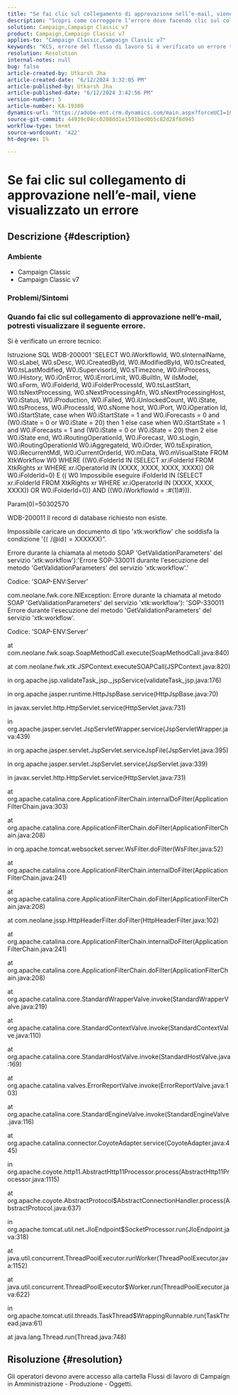 ```yaml
---
title: "Se fai clic sul collegamento di approvazione nell’e-mail, viene visualizzato un errore"
description: "Scopri come correggere l’errore dove facendo clic sul collegamento di approvazione nell’e-mail viene visualizzato un errore in Adobe Campaign Classic."
solution: Campaign,Campaign Classic v7
product: Campaign,Campaign Classic v7
applies-to: "Campaign Classic,Campaign Classic v7"
keywords: "KCS, errore del flusso di lavoro Si è verificato un errore tecnico"
resolution: Resolution
internal-notes: null
bug: false
article-created-by: Utkarsh Jha
article-created-date: "6/12/2024 3:32:05 PM"
article-published-by: Utkarsh Jha
article-published-date: "6/12/2024 3:42:56 PM"
version-number: 5
article-number: KA-19380
dynamics-url: "https://adobe-ent.crm.dynamics.com/main.aspx?forceUCI=1&pagetype=entityrecord&etn=knowledgearticle&id=6b894ee8-d028-ef11-840a-00224808decd"
source-git-commit: 44939c04cc0208dd1e1591bed0b5c82d28f8d945
workflow-type: tm+mt
source-wordcount: '422'
ht-degree: 1%

---
```


# Se fai clic sul collegamento di approvazione nell’e-mail, viene visualizzato un errore

## Descrizione {#description}


### <b>Ambiente</b>

- Campaign Classic
- Campaign Classic v7




### <b>Problemi/Sintomi</b>

### Quando fai clic sul collegamento di approvazione nell’e-mail, potresti visualizzare il seguente errore.



Si è verificato un errore tecnico:

Istruzione SQL WDB-200001 &#39;SELECT W0.iWorkflowId, W0.sInternalName, W0.sLabel, W0.sDesc, W0.iCreatedById, W0.iModifiedById, W0.tsCreated, W0.tsLastModified, W0.iSupervisorId, W0.sTimezone, W0.iInProcess, W0.iHistory, W0.iOnError, W0.iErrorLimit, W0.iBuiltIn, W iIsModel, W0.sForm, W0.iFolderId, W0.iFolderProcessId, W0.tsLastStart, W0.tsNextProcessing, W0.sNextProcessingAfn, W0.sNextProcessingHost, W0.iStatus, W0.iProduction, W0.iFailed, W0.iUnlockedCount, W0.iState, W0.tsProcess, W0.iProcessId, W0.sNome host, W0.iPort, W0.iOperation Id, W0.iStartState, case when W0.iStartState = 1 and W0.iForecasts = 0 and (W0.iState = 0 or W0.iState = 20) then 1 else case when W0.iStartState = 1 and W0.iForecasts = 1 and (W0.iState = 0 or W0.iState = 20) then 2 else W0.iState end, W0.iRoutingOperationId, W0.iForecast, W0.sLogin, W0.iRoutingOperationId W0.iAggregateId, W0.iOrder, W0.tsExpiration, W0.iRecurrentMdl, W0.iCurrentOrderId, W0.mData, W0.mVisualState FROM XtkWorkflow W0 WHERE ((W0.iFolderId IN (SELECT xr.iFolderId FROM XtkRights xr WHERE xr.iOperatorId IN (XXXX, XXXX, XXXX, XXXX)) OR W0.iFolderId=0) E (( W0 Impossibile eseguire iFolderId IN (SELECT xr.iFolderId FROM XtkRights xr WHERE xr.iOperatorId IN (XXXX, XXXX, XXXX)) OR W0.iFolderId=0)) AND ((W0.iWorkflowId = :#(1)#))).

Param(0)=50302570



WDB-200011 Il record di database richiesto non esiste.

Impossibile caricare un documento di tipo &#39;xtk:workflow&#39; che soddisfa la condizione &#39;(`[` /@id`]`  = XXXXXX)&quot;.



Errore durante la chiamata al metodo SOAP &#39;GetValidationParameters&#39; del servizio &#39;xtk:workflow&#39;):&#39;Errore SOP-330011 durante l&#39;esecuzione del metodo &#39;GetValidationParameters&#39; del servizio &#39;xtk:workflow&#39;.&#39;



Codice: &#39;SOAP-ENV:Server&#39;

com.neolane.fwk.core.NlException: Errore durante la chiamata al metodo SOAP &#39;GetValidationParameters&#39; del servizio &#39;xtk:workflow&#39;): &#39;SOP-330011 Errore durante l&#39;esecuzione del metodo &#39;GetValidationParameters&#39; del servizio &#39;xtk:workflow&#39;.

Codice: &#39;SOAP-ENV:Server&#39;

at com.neolane.fwk.soap.SoapMethodCall.execute(SoapMethodCall.java:840)

at com.neolane.fwk.xtk.JSPContext.executeSOAPCall(JSPContext.java:820)

in org.apache.jsp.validateTask_jsp._jspService(validateTask_jsp.java:176)

in org.apache.jasper.runtime.HttpJspBase.service(HttpJspBase.java:70)

in javax.servlet.http.HttpServlet.service(HttpServlet.java:731)

in org.apache.jasper.servlet.JspServletWrapper.service(JspServletWrapper.java:439)

in org.apache.jasper.servlet.JspServlet.serviceJspFile(JspServlet.java:395)

in org.apache.jasper.servlet.JspServlet.service(JspServlet.java:339)

in javax.servlet.http.HttpServlet.service(HttpServlet.java:731)

at org.apache.catalina.core.ApplicationFilterChain.internalDoFilter(ApplicationFilterChain.java:303)

at org.apache.catalina.core.ApplicationFilterChain.doFilter(ApplicationFilterChain.java:208)

in org.apache.tomcat.websocket.server.WsFilter.doFilter(WsFilter.java:52)

at org.apache.catalina.core.ApplicationFilterChain.internalDoFilter(ApplicationFilterChain.java:241)

at org.apache.catalina.core.ApplicationFilterChain.doFilter(ApplicationFilterChain.java:208)

at com.neolane.jssp.HttpHeaderFilter.doFilter(HttpHeaderFilter.java:102)

at org.apache.catalina.core.ApplicationFilterChain.internalDoFilter(ApplicationFilterChain.java:241)

at org.apache.catalina.core.ApplicationFilterChain.doFilter(ApplicationFilterChain.java:208)

at org.apache.catalina.core.StandardWrapperValve.invoke(StandardWrapperValve.java:219)

at org.apache.catalina.core.StandardContextValve.invoke(StandardContextValve.java:110)

at org.apache.catalina.core.StandardHostValve.invoke(StandardHostValve.java:169)

at org.apache.catalina.valves.ErrorReportValve.invoke(ErrorReportValve.java:103)

at org.apache.catalina.core.StandardEngineValve.invoke(StandardEngineValve.java:116)

at org.apache.catalina.connector.CoyoteAdapter.service(CoyoteAdapter.java:445)

in org.apache.coyote.http11.AbstractHttp11Processor.process(AbstractHttp11Processor.java:1115)

at org.apache.coyote.AbstractProtocol$AbstractConnectionHandler.process(AbstractProtocol.java:637)

in org.apache.tomcat.util.net.JIoEndpoint$SocketProcessor.run(JIoEndpoint.java:318)

at java.util.concurrent.ThreadPoolExecutor.runWorker(ThreadPoolExecutor.java:1152)

at java.util.concurrent.ThreadPoolExecutor$Worker.run(ThreadPoolExecutor.java:622)

in org.apache.tomcat.util.threads.TaskThread$WrappingRunnable.run(TaskThread.java:61)

at java.lang.Thread.run(Thread.java:748)


## Risoluzione {#resolution}


Gli operatori devono avere accesso alla cartella Flussi di lavoro di Campaign in Amministrazione - Produzione - Oggetti.
